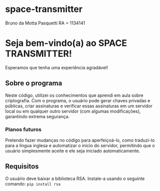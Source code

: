 # space-transmitter
Bruno da Motta Pasquetti 
RA = 1134141
<!DOCTYPE html>
<html lang="pt-BR">
<head>
    <meta charset="UTF-8">
    <meta name="viewport" content="width=device-width, initial-scale=1.0">

<h1>Seja bem-vindo(a) ao SPACE TRANSMITTER!</h1>
<p>Esperamos que tenha uma experiência agradável!</p>
<h2>Sobre o programa</h2>
<p>Neste código, utilizei os conhecimentos que aprendi em aula sobre criptografia. Com o programa, o usuário pode gerar chaves privadas e públicas, criar assinaturas e verificar essas assinaturas em um servidor local ou em qualquer outro servidor (com algumas modificações), garantindo extrema segurança.</p>
<h3>Planos futuros</h3>
<p>Pretendo fazer mudanças no código para aperfeiçoá-lo, como traduzi-lo para a língua inglesa e automatizar o início do servidor, permitindo que o usuário simplesmente aceite e ele seja iniciado automaticamente.</p>
<h2>Requisitos</h2>
<p>O usuário deve baixar a biblioteca RSA. Instale-a usando o seguinte comando: <code>pip install rsa</code></p>
</body>
</html>


